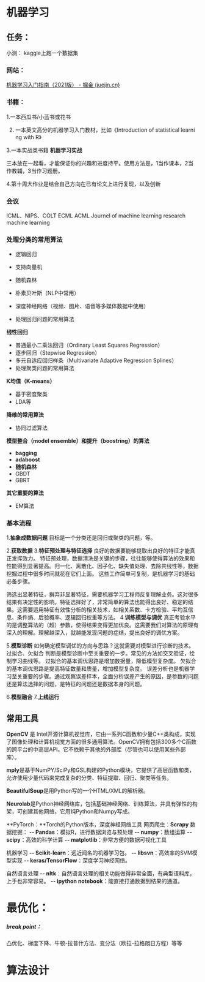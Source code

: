 

# 机器学习

## 任务：

小测： kaggle上跑一个数据集



### 网站：

[机器学习入门指南（2021版） - 掘金 (juejin.cn)](https://juejin.cn/post/6952024598040805390)

### 书籍：

1.一本西瓜书/小蓝书或花书

2. 一本英文高分的机器学习入门教材，比如《Introduction of statistical learni ng with R》 

3.一本实战类书籍 **机器学习实战**

三本放在一起看，才能保证你的兴趣和进度持平。使用方法是，1当作课本，2当作教辅，3当作习题册。

4.第十周大作业是结合自己方向在已有论文上进行复现，以及创新

### 会议

ICML、NIPS、COLT ECML ACML Journel of machine learning research machine learning



### **处理分类的常用算法**

- 逻辑回归

- 支持向量机
- 随机森林
- 朴素贝叶斯（NLP中常用）
- 深度神经网络（视频、图片、语音等多媒体数据中使用）
- 处理回归问题的常用算法

**线性回归**

- 普通最小二乘法回归（Ordinary Least Squares Regression）
- 逐步回归（Stepwise Regression）
- 多元自适应回归样条（Multivariate Adaptive Regression Splines）
- 处理聚类问题的常用算法

**K均值（K-means）**

- 基于密度聚类
- LDA等

**降维的常用算法**

- 协同过滤算法

**模型整合（model ensemble）和提升（boostring）的算法**

- **bagging**
- **adaboost**
- **随机森林**
- GBDT
- GBRT

**其它重要的算法**

- EM算法

### 基本流程

1.**抽象成数据问题**
目标是一个分类还是回归或聚类的问题，等。

2.**获取数据**
3.**特征预处理与特征选择**
良好的数据要能够提取出良好的特征才能真正发挥效力。
特征预处理，数据清洗是关键的步骤，往往能够使得算法的效果和性能得到显著提高。归一化、离散化、因子化、缺失值处理、去除共线性等，数据挖掘过程中很多时间就花在它们上面。
这些工作简单可复制，是机器学习的基础必备步骤。

筛选出显著特征，摒弃非显著特征，需要机器学习工程师反复理解业务。这对很多结果有决定性的影响。特征选择好了，非常简单的算法也能得出良好、稳定的结果。这需要运用特征有效性分析的相关技术，如相关系数、卡方检验、平均互信息、条件熵、后验概率、逻辑回归权重等方法。
4.**训练模型与调优**
真正考验水平的是调整算法的（超）参数，使得结果变得更加优良。这需要我们对算法的原理有深入的理解。理解越深入，就越能发现问题的症结，提出良好的调优方案。

5.**模型诊断**
如何确定模型调优的方向与思路？这就需要对模型进行诊断的技术。
过拟合、欠拟合 判断是模型诊断中至关重要的一步。常见的方法如交叉验证，绘制学习曲线等。
过拟合的基本调优思路是增加数据量，降低模型复杂度。
欠拟合的基本调优思路是提高特征数量和质量，增加模型复杂度。
误差分析也是机器学习至关重要的步骤。通过观察误差样本，全面分析误差产生的原因，是参数的问题还是算法选择的问题，是特征的问题还是数据本身的问题。

6.**模型融合**
7.**上线运行**



## 常用工具

**OpenCV** 是 Intel开源计算机视觉库，它由一系列C函数和少量C++类构成，实现了图像处理和计算机视觉方面的很多通用算法。OpenCV拥有包括300多个C函数的跨平台的中高层API。它不依赖于其他的外部库（尽管也可以使用某些外部库）。

**mply**是基于NumPY/SciPy和GSL构建的Python模块，它提供了高层函数和类，允许使用少量代码来完成复杂的分类、特征提取、回归、聚类等任务。

**BeautifulSoup**是用Python写的一个HTML/XML的解析器。

**Neurolab**是Python神经网络库，包括基础神经网络、训练算法，并具有弹性的构架，可创建其他网络，它用纯Python和Numpy写成。

**PyTorch：**Torch的Python版本，深度神经网络工具
网页爬虫：**Scrapy**
数据挖掘：
**-- Pandas**：模拟R，进行数据浏览与预处理
**-- numpy**：数组运算
**-- scipy**：高效的科学计算
**-- matplotlib**：非常方便的数据可视化工具

机器学习
**-- Scikit-learn**：远近闻名的机器学习包。
**-- libsvn**：高效率的SVM模型实现
**-- keras/TensorFlow**：深度学习神经网络。

自然语言处理
**-- nltk**：自然语言处理的相关功能做得非常全面，有典型语料库，上手也非常容易。
**-- ipython notebook**：能直接打通数据到结果的通道。

# 最优化：

##### break point：

凸优化、梯度下降、牛顿-拉普什方法、变分法（欧拉-拉格朗日方程）等等

# 算法设计
